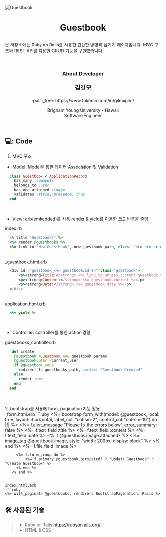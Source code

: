 ![Guestbook](https://user-images.githubusercontent.com/59432666/128343662-e58adbd3-4e7a-4506-808d-63dbc61c0390.png)
# <p align="center"> Guestbook</p>

<p>
본 저장소에는 Ruby on Rails를 사용한 간단한 방명록 남기기 페이지입니다. MVC 구조와 REST API를 이용한 CRUD 기능을 구현했습니다.
</p>
<br/>


### <p align="center" style="text-decoration:underline">About Developer</p>

**<p align="center" style="font-size:15pt">김길모</p>**
<p align="center">:palm_tree: https://www.linkedin.com/in/gilmogim/ </p>
<p align="center">
Brigham Young University - Hawaii<br/>
Software Engineer<br/>
</p>
<br/>

## 💻: Code


1. MVC 구조

  - Model: Model을 통한 데이터 Association 및 Validation
  
   ```ruby   
     class Guestbook < ApplicationRecord
       has_many :comments  
       belongs_to :user
       has_one_attached :image
       validates :title, presence: true
     end
   ```
  <br/>
  
  - View: erb(embedded)를 사용 render & yield를 이용한 코드 반복을 줄임
  
   index.rb

   ```ruby 
     <% title "Guestbooks" %>
     <%= render @guestbooks %>
     <%= link_to "New Guestbook", new_guestbook_path, class: "btn btn-primary" %>  
   ```

   <br/>
   _guestbook.html.erb

   ```ruby 
     <div id ="guestbook_<%= guestbook.id %>" class="guestbook">
         <p><strong>Title:</strong> <%= link_to_unless_current guestbook.title, guestbook %></p>
         <p><strong>Content:</strong> <%= guestbook.content %></p>
         <p><strong>Date:</strong> <%= guestbook.date %></p>
     </div>
   ```
   <br/>
   application.html.erb

   ```ruby 
     <%= yield %>
   ```
  <br/>
  
  - Controller: controller를 통한 action 명령
  
   guestbooks_controller.rb
  ```ruby 
     def create
      @guestbook =Guestbook.new guestbook_params
      @guestbook.user =current_user
      if @guestbook.save
        redirect_to guestbooks_path, notice: "Guestbook Created"
      else
        render :new
      end
    end
   ```
<br/>
<br/>
2. bootstrap를 사용해 form, pagination 기능 활용
<br/>
  _form.html.erb
   ```ruby
    <%= bootstrap_form_with(model: @guestbook, local: true, layout: :horizontal,
           label_col: "col-sm-2", control_col: "col-sm-10") do |f| %>
         <%= f.alert_message "Please fix the errors below", error_summary: false %>
         <%= f.text_field :title %>
         <%= f.text_field :content %>
         <%= f.text_field :date %>
         <% if @guestbook.image.attached? %>
           <%= image_tag @guestbook.image, style: "width: 200px; display: block" %>
         <% end %>
         <%= f.file_field :image %> 

         <%= f.form_group do %>
             <%= f.primary @guestbook.persisted? ? "Update Guestbook" : "Create Guestbook" %>
         <% end %>
       <% end %>
   ```
   
   index.html.erb
   ```ruby
   <%= will_paginate @guestbooks, renderer: BootstrapPagination::Rails %>
   ```

## :hammer_and_wrench: 사용된 기술
> + Ruby on Rails https://rubyonrails.org/
> + HTML & CSS

<br/>
